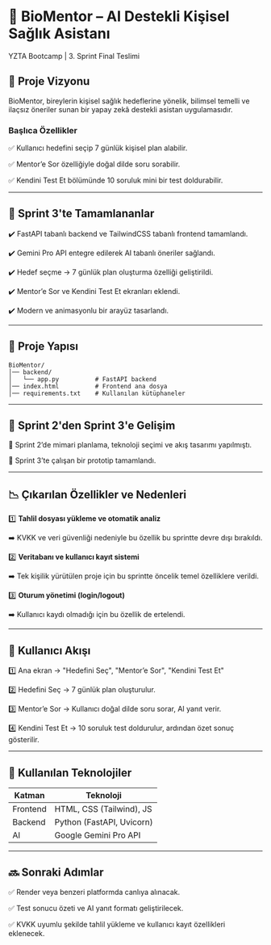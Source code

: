 # 🧠 BioMentor – AI Destekli Kişisel Sağlık Asistanı

YZTA Bootcamp | 3. Sprint Final Teslimi

## 🎯 Proje Vizyonu

BioMentor, bireylerin kişisel sağlık hedeflerine yönelik, bilimsel temelli ve ilaçsız öneriler sunan bir yapay zekâ destekli asistan uygulamasıdır.

### Başlıca Özellikler

✅ Kullanıcı hedefini seçip 7 günlük kişisel plan alabilir.

✅ Mentor’e Sor özelliğiyle doğal dilde soru sorabilir.

✅ Kendini Test Et bölümünde 10 soruluk mini bir test doldurabilir.

---

## 🚀 Sprint 3'te Tamamlananlar

✔️ FastAPI tabanlı backend ve TailwindCSS tabanlı frontend tamamlandı.

✔️ Gemini Pro API entegre edilerek AI tabanlı öneriler sağlandı.

✔️ Hedef seçme → 7 günlük plan oluşturma özelliği geliştirildi. 

✔️ Mentor’e Sor ve Kendini Test Et ekranları eklendi.

✔️ Modern ve animasyonlu bir arayüz tasarlandı.

---

## 📂 Proje Yapısı

```
BioMentor/
│── backend/
│   └── app.py          # FastAPI backend
│── index.html          # Frontend ana dosya
│── requirements.txt    # Kullanılan kütüphaneler
```

---

## 🔄 Sprint 2'den Sprint 3'e Gelişim

📌 Sprint 2’de mimari planlama, teknoloji seçimi ve akış tasarımı yapılmıştı.

📌 Sprint 3’te çalışan bir prototip tamamlandı.

---

## 📉 Çıkarılan Özellikler ve Nedenleri

1️⃣ **Tahlil dosyası yükleme ve otomatik analiz**

➡️ KVKK ve veri güvenliği nedeniyle bu özellik bu sprintte devre dışı bırakıldı.

2️⃣ **Veritabanı ve kullanıcı kayıt sistemi**

➡️ Tek kişilik yürütülen proje için bu sprintte öncelik temel özelliklere verildi.

3️⃣ **Oturum yönetimi (login/logout)**

➡️ Kullanıcı kaydı olmadığı için bu özellik de ertelendi.

---

## 📌 Kullanıcı Akışı

1️⃣ Ana ekran → "Hedefini Seç", "Mentor’e Sor", "Kendini Test Et"

2️⃣ Hedefini Seç → 7 günlük plan oluşturulur.

3️⃣ Mentor’e Sor → Kullanıcı doğal dilde soru sorar, AI yanıt verir.

4️⃣ Kendini Test Et → 10 soruluk test doldurulur, ardından özet sonuç gösterilir.


---

## 🤖 Kullanılan Teknolojiler

| Katman   | Teknoloji                 |
| -------- | ------------------------- |
| Frontend | HTML, CSS (Tailwind), JS  |
| Backend  | Python (FastAPI, Uvicorn) |
| AI       | Google Gemini Pro API     |

---

## 🔜 Sonraki Adımlar

✅ Render veya benzeri platformda canlıya alınacak.

✅ Test sonucu özeti ve AI yanıt formatı geliştirilecek.

✅ KVKK uyumlu şekilde tahlil yükleme ve kullanıcı kayıt özellikleri eklenecek.
